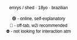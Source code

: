 <p style="text-align: center;"><span style="font-family: arial, helvetica, sans-serif; font-size: 12px; color: rgb(0, 0, 0);"<br>emrys / shed &middot; 18yo &middot; brazilian</span></p>

<p style="text-align: center;"><span style="color: rgb(0, 0, 0);"><span style="font-size: 12px;"><span style="font-family: arial,helvetica,sans-serif;">🟢 - online, self-explanatory<br>🌙 - off-tab, w2i recommended<br></span></span><span style="font-family: arial, helvetica, sans-serif; font-size: 12px;">⛔ - not looking for interaction atm</span>
	<br>
	</span>
</p>
